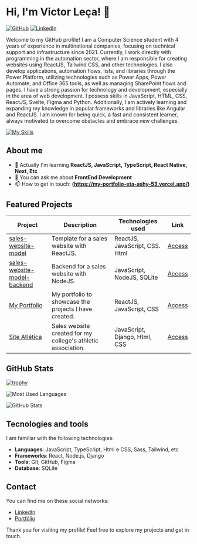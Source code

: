 # Hi, I'm Victor Leça! 👋

[![GitHub](https://img.shields.io/badge/GitHub-@vlecabr-black?style=flat-square&logo=github)](https://github.com/vlecabr)
[![LinkedIn](https://img.shields.io/badge/LinkedIn-Victor%20Leca-blue?style=flat-square&logo=linkedin)](https://www.linkedin.com/in/victor-leca-vlkbr/)

Welcome to my GitHub profile! I am a Computer Science student with 4 years of experience in multinational companies, focusing on technical support and infrastructure since 2021. Currently, I work directly with programming in the automation sector, where I am responsible for creating websites using ReactJS, Tailwind CSS, and other technologies. I also develop applications, automation flows, lists, and libraries through the Power Platform, utilizing technologies such as Power Apps, Power Automate, and Office 365 tools, as well as managing SharePoint flows and pages. I have a strong passion for technology and development, especially in the area of web development. I possess skills in JavaScript, HTML, CSS, ReactJS, Svelte, Figma and Python. Additionally, I am actively learning and expanding my knowledge in popular frameworks and libraries like Angular and ReactJS. I am known for being quick, a fast and consistent learner, always motivated to overcome obstacles and embrace new challenges.

[![My Skills](https://skillicons.dev/icons?i=react,js,ts,nodejs,html,css,tailwind,sass,sqlite,git,github,figma)](https://skillicons.dev)

## About me

- 🌱 Actually I'm learning **ReactJS, JavaScript, TypeScript, React Native, Next, Etc**
- 💬 You can ask me about **FrontEnd Development**
- 📫 How to get in touch: **(https://my-portfolio-eta-ashy-53.vercel.app/)**

## Featured Projects

| Project                | Description                                          | Technologies used              | Link                     |
|-----------------------|-----------------------------------------------------|--------------------------------------|--------------------------|
| [sales-website-model](https://github.com/vLecaBR/sales-website-model) | Template for a sales website with ReactJS. | ReactJS, JavaScript, CSS. Html                   | [Access](https://github.com/vLecaBR/sales-website-model) |
| [sales-website-model-backend](https://github.com/vLecaBR/sales-website-model-backend) | Backend for a sales website with NodeJS. | JavaScript, NodeJS, SQLite                   | [Access](https://github.com/vLecaBR/sales-website-model-backend) |
| [My Portfolio](https://github.com/vLecaBR/my-portfolio) | My portfolio to showcase the projects I have created. | ReactJS, JavaScript, CSS                       | [Access](https://github.com/vLecaBR/my-portfolio) |
| [Site Atlética](https://github.com/Lu4head/Site_Tec_Barao) | Sales website created for my college's athletic association. | JavaScript, Django, Html, CSS                  | [Access](https://github.com/Lu4head/Site_Tec_Barao) |

## GitHub Stats

[![trophy](https://github-profile-trophy.vercel.app/vlecabr=ryo-ma&theme=onedark)](https://github.com/ryo-ma/github-profile-trophy)


![Most Used Languages](https://github-readme-stats.vercel.app/api/top-langs/?username=vlecabr&layout=compact&theme=radical)


![GitHub Stats](https://github-readme-stats.vercel.app/api?username=vlecabr&show_icons=true&theme=radical)



## Tecnologies and tools

I am familiar with the following technologies:

- **Languages**: JavaScript, TypeScript, Html e CSS, Sass, Tailwind, etc
- **Frameworks**: React, Node.js, Django
- **Tools**: Git, GitHub, Figma
- **Database**: SQLite

## Contact

You can find me on these social networks:

- [LinkedIn](https://www.linkedin.com/in/victor-leca-vlkbr/)
- [Portfólio](https://my-portfolio-eta-ashy-53.vercel.app/)

Thank you for visiting my profile! Feel free to explore my projects and get in touch.


